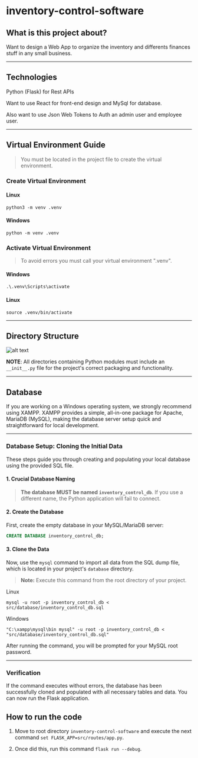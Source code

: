 # inventory-control-software

## What is this project about?

Want to design a Web App to organize the inventory and differents finances stuff in any small business. 

---

## Technologies

Python (Flask) for Rest APIs 

Want to use React for front-end design and MySql for database.

Also want to use Json Web Tokens to Auth an admin user and employee user.

---

## Virtual Environment Guide 

> You must be located in the project file to create the virtual environment.

### Create Virtual Environment 

#### Linux

```python3 -m venv .venv```

#### Windows

```python -m venv .venv```

### Activate Virtual Environment 

> To avoid errors you must call your virtual environment ".venv".

#### Windows
```.\.venv\Scripts\activate```

#### Linux 
```source .venv/bin/activate```

---

## Directory Structure 

![alt text](image.png)

**NOTE**: All directories containing Python modules must include an ```__init__.py``` file for the project's correct packaging and functionality.

---

## Database

If you are working on a Windows operating system, we strongly recommend using XAMPP. XAMPP provides a simple, all-in-one package for Apache, MariaDB (MySQL), making the database server setup quick and straightforward for local development. 

-----

### Database Setup: Cloning the Initial Data

These steps guide you through creating and populating your local database using the provided SQL file.

#### 1\. Crucial Database Naming

> **The database MUST be named `inventory_control_db`**. If you use a different name, the Python application will fail to connect.

#### 2\. Create the Database

First, create the empty database in your MySQL/MariaDB server:

```sql
CREATE DATABASE inventory_control_db;
```

#### 3\. Clone the Data

Now, use the `mysql` command to import all data from the SQL dump file, which is located in your project's `database` directory.

> **Note:** Execute this command from the root directory of your project.

Linux
```
mysql -u root -p inventory_control_db < src/database/inventory_control_db.sql
```

Windows
```
"C:\xampp\mysql\bin mysql" -u root -p inventory_control_db < "src/database/inventory_control_db.sql"
```

After running the command, you will be prompted for your MySQL root password.

-----

### Verification

If the command executes without errors, the database has been successfully cloned and populated with all necessary tables and data. You can now run the Flask application.

## How to run the code

1. Move to root directory ```inventory-control-software``` and execute the next command ```set FLASK_APP=src/routes/app.py```. 

2. Once did this, run this command ```flask run --debug```.



